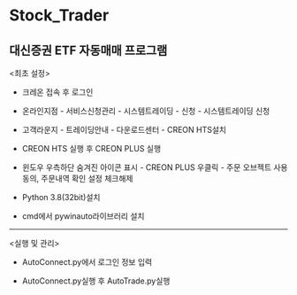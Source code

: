 # Stock_Trader
대신증권 ETF 자동매매 프로그램
-----------------------------------------------------
<최초 설정>

- 크레온 접속 후 로그인

- 온라인지점 - 서비스신청관리 - 시스템트레이딩 - 신청 - 시스템트레이딩 신청

- 고객라운지 - 트레이딩안내 - 다운로드센터 - CREON HTS설치

- CREON HTS 실행 후 CREON PLUS 실행

- 윈도우 우측하단 숨겨진 아이콘 표시 - CREON PLUS 우클릭 - 주문 오브젝트 사용동의, 주문내역 확인 설정 체크해제

- Python 3.8(32bit)설치

- cmd에서 pywinauto라이브러리 설치

-----------------------------------------------------

<실행 및 관리>

- AutoConnect.py에서 로그인 정보 입력

- AutoConnect.py실행 후 AutoTrade.py실행 
